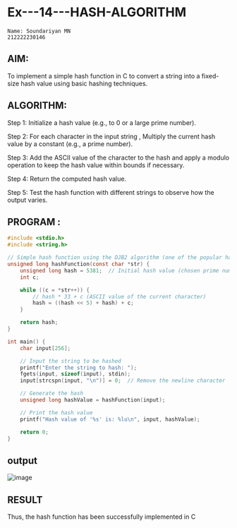# Ex---14---HASH-ALGORITHM

```
Name: Soundariyan MN
212222230146
```
<h2>AIM:</h2>

To implement a simple hash function in C to convert a string into a fixed-size hash value using basic hashing 
techniques.

<h2>ALGORITHM:</h2>

Step 1: Initialize a hash value (e.g., to 0 or a large prime number).

Step 2: For each character in the input string , Multiply the current hash value by a constant (e.g., a prime 
number).

Step 3: Add the ASCII value of the character to the hash and apply a modulo operation to keep the hash value 
within bounds if necessary.

Step 4: Return the computed hash value.

Step 5: Test the hash function with different strings to observe how the output varies.

<h2>PROGRAM :</h2>

```c
#include <stdio.h>
#include <string.h>

// Simple hash function using the DJB2 algorithm (one of the popular hash functions)
unsigned long hashFunction(const char *str) {
    unsigned long hash = 5381;  // Initial hash value (chosen prime number)
    int c;

    while ((c = *str++)) {
        // hash * 33 + c (ASCII value of the current character)
        hash = ((hash << 5) + hash) + c;
    }

    return hash;
}

int main() {
    char input[256];

    // Input the string to be hashed
    printf("Enter the string to hash: ");
    fgets(input, sizeof(input), stdin);
    input[strcspn(input, "\n")] = 0;  // Remove the newline character

    // Generate the hash
    unsigned long hashValue = hashFunction(input);

    // Print the hash value
    printf("Hash value of '%s' is: %lu\n", input, hashValue);

    return 0;
}

```

<h2>output</h2>

![image](https://github.com/user-attachments/assets/0609a72c-ec0c-4c58-87da-85231ed43d20)


<h2>RESULT</h2>

Thus, the hash function has been successfully implemented in C
